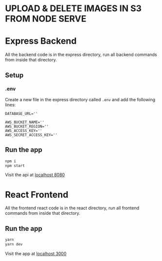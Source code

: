 # UPLOAD & DELETE IMAGES IN S3 FROM NODE SERVE

# Express Backend

All the backend code is in the express directory, run all backend commands from inside that directory.

## Setup

### .env

Create a new file in the express directory called `.env` and add the following lines:

```env
DATABASE_URL=''

AWS_BUCKET_NAME=''
AWS_BUCKET_REGION=''
AWS_ACCESS_KEY=''
AWS_SECRET_ACCESS_KEY=''
```

## Run the app

```sh
npm i
npm start
```

Visit the api at [localhost 8080](http://localhost:8080)

# React Frontend

All the frontend react code is in the react directory, run all frontend commands from inside that directory.

## Run the app

```sh
yarn
yarn dev
```

Visit the app at [localhost 3000](http://localhost:3000)
